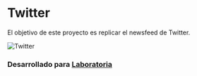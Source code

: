 # Twitter
El objetivo de este proyecto es replicar el newsfeed de Twitter.

![Twitter](https://fotos.subefotos.com/13ea30d84b147b348fd7c84d4d03539co.png)

### Desarrollado para [Laboratoria](http://laboratoria.la)